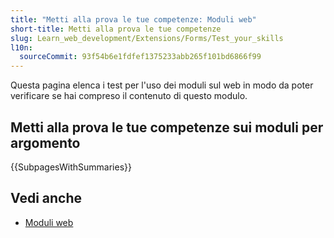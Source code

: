 ```yaml
---
title: "Metti alla prova le tue competenze: Moduli web"
short-title: Metti alla prova le tue competenze
slug: Learn_web_development/Extensions/Forms/Test_your_skills
l10n:
  sourceCommit: 93f54b6e1fdfef1375233abb265f101bd6866f99
---
```


Questa pagina elenca i test per l'uso dei moduli sul web in modo da poter verificare se hai compreso il contenuto di questo modulo.

## Metti alla prova le tue competenze sui moduli per argomento

{{SubpagesWithSummaries}}

## Vedi anche

- [Moduli web](/it/docs/Learn_web_development/Extensions/Forms)
